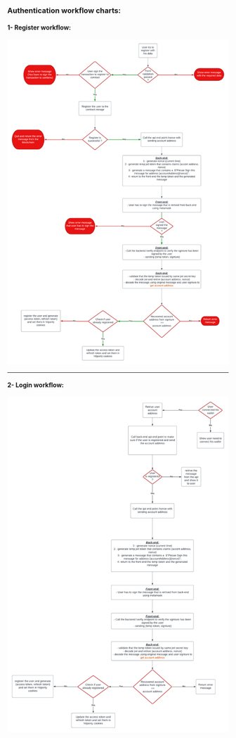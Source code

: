 ### Authentication workflow charts:

#### 1- Register workflow: 

<img src="./AuthenticaionFlowChart-SignUp.png"/>

<hr>

#### 2- Login workflow: 

<img src="./AuthenticaionFlowChart-Login.png"/>